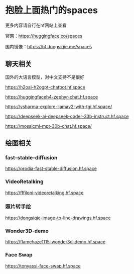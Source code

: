 # 抱脸上面热门的spaces

更多内容请自行在hf网站上查看

官网：https://huggingface.co/spaces

国内镜像：https://hf.dongsiqie.me/spaces

## 聊天相关

国外的大语言模型，对中文支持不是很好

https://h2oai-h2ogpt-chatbot.hf.space

https://huggingfaceh4-zephyr-chat.hf.space

https://ysharma-explore-llamav2-with-tgi.hf.space/

https://deepseek-ai-deepseek-coder-33b-instruct.hf.space

https://mosaicml-mpt-30b-chat.hf.space/

## 绘图相关

### fast-stable-diffusion

https://prodia-fast-stable-diffusion.hf.space

### VideoRetalking

https://fffiloni-videoretalking.hf.space

### 照片转手绘

https://dongsiqie-image-to-line-drawings.hf.space

### Wonder3D-demo

https://flamehaze1115-wonder3d-demo.hf.space

### Face Swap

https://tonyassi-face-swap.hf.space



